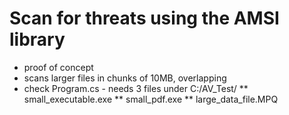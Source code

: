 # Scan for threats using the AMSI library

* proof of concept
* scans larger files in chunks of 10MB, overlapping 
* check Program.cs - needs 3 files under C:/AV_Test/ 
** small_executable.exe
** small_pdf.exe
** large_data_file.MPQ